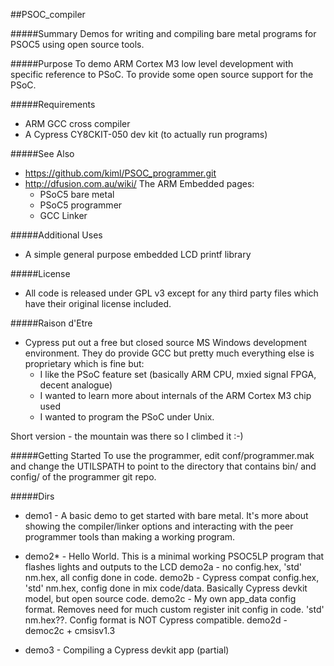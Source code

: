 ##PSOC_compiler

#####Summary
Demos for writing and compiling bare metal programs for PSOC5 using open source tools.

#####Purpose
To demo ARM Cortex M3 low level development with specific reference to PSoC.
To provide some open source support for the PSoC.

#####Requirements
* ARM GCC cross compiler
* A Cypress CY8CKIT-050 dev kit (to actually run programs)

#####See Also
* https://github.com/kiml/PSOC_programmer.git
* http://dfusion.com.au/wiki/  The ARM Embedded pages:
    - PSoC5 bare metal
    - PSoC5 programmer 
    - GCC Linker

#####Additional Uses
* A simple general purpose embedded LCD printf library

#####License
* All code is released under GPL v3 except for any third party files which have their original license included.

#####Raison d'Etre
* Cypress put out a free but closed source MS Windows development environment. They do provide GCC but pretty much everything else is proprietary which is fine but:
  - I like the PSoC feature set (basically ARM CPU, mxied signal FPGA, decent analogue)
  - I wanted to learn more about internals of the ARM Cortex M3 chip used
  - I wanted to program the PSoC under Unix.

Short version - the mountain was there so I climbed it :-)


#####Getting Started
To use the programmer, edit conf/programmer.mak and change the UTILSPATH to point to the directory that contains bin/ and config/ of the programmer git repo.

#####Dirs

* demo1 - A basic demo to get started with bare metal. It's more about showing the compiler/linker options and interacting with the peer programmer tools than making a working program.
* demo2* - Hello World. This is a minimal working PSOC5LP program that flashes lights and outputs to the LCD
    demo2a - no config.hex, 'std' nm.hex, all config done in code.
    demo2b - Cypress compat config.hex, 'std' nm.hex, config done in mix code/data. Basically  Cypress devkit model, but open source code.
    demo2c - My own app_data config format. Removes need for much custom register init config in code. 'std' nm.hex??. Config format is NOT Cypress compatible.
    demo2d - democ2c + cmsisv1.3

* demo3 - Compiling a Cypress devkit app (partial)
